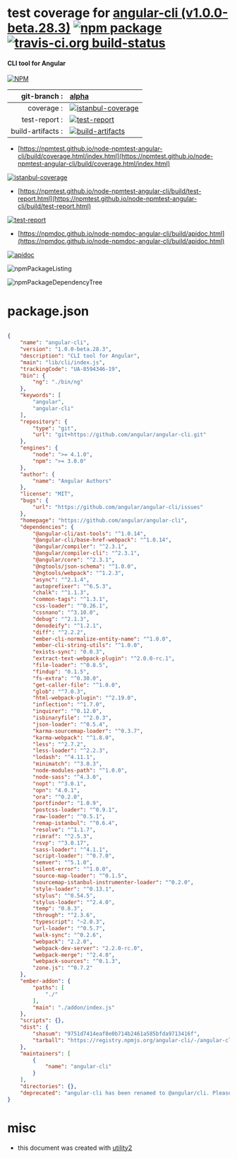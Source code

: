 # test coverage for  [angular-cli (v1.0.0-beta.28.3)](https://github.com/angular/angular-cli)  [![npm package](https://img.shields.io/npm/v/npmtest-angular-cli.svg?style=flat-square)](https://www.npmjs.org/package/npmtest-angular-cli) [![travis-ci.org build-status](https://api.travis-ci.org/npmtest/node-npmtest-angular-cli.svg)](https://travis-ci.org/npmtest/node-npmtest-angular-cli)
#### CLI tool for Angular

[![NPM](https://nodei.co/npm/angular-cli.png?downloads=true&downloadRank=true&stars=true)](https://www.npmjs.com/package/angular-cli)

| git-branch : | [alpha](https://github.com/npmtest/node-npmtest-angular-cli/tree/alpha)|
|--:|:--|
| coverage : | [![istanbul-coverage](https://npmtest.github.io/node-npmtest-angular-cli/build/coverage.badge.svg)](https://npmtest.github.io/node-npmtest-angular-cli/build/coverage.html/index.html)|
| test-report : | [![test-report](https://npmtest.github.io/node-npmtest-angular-cli/build/test-report.badge.svg)](https://npmtest.github.io/node-npmtest-angular-cli/build/test-report.html)|
| build-artifacts : | [![build-artifacts](https://npmtest.github.io/node-npmtest-angular-cli/glyphicons_144_folder_open.png)](https://github.com/npmtest/node-npmtest-angular-cli/tree/gh-pages/build)|

- [https://npmtest.github.io/node-npmtest-angular-cli/build/coverage.html/index.html](https://npmtest.github.io/node-npmtest-angular-cli/build/coverage.html/index.html)

[![istanbul-coverage](https://npmtest.github.io/node-npmtest-angular-cli/build/screenCapture.buildCi.browser.%252Ftmp%252Fbuild%252Fcoverage.lib.html.png)](https://npmtest.github.io/node-npmtest-angular-cli/build/coverage.html/index.html)

- [https://npmtest.github.io/node-npmtest-angular-cli/build/test-report.html](https://npmtest.github.io/node-npmtest-angular-cli/build/test-report.html)

[![test-report](https://npmtest.github.io/node-npmtest-angular-cli/build/screenCapture.buildCi.browser.%252Ftmp%252Fbuild%252Ftest-report.html.png)](https://npmtest.github.io/node-npmtest-angular-cli/build/test-report.html)

- [https://npmdoc.github.io/node-npmdoc-angular-cli/build/apidoc.html](https://npmdoc.github.io/node-npmdoc-angular-cli/build/apidoc.html)

[![apidoc](https://npmdoc.github.io/node-npmdoc-angular-cli/build/screenCapture.buildCi.browser.%252Ftmp%252Fbuild%252Fapidoc.html.png)](https://npmdoc.github.io/node-npmdoc-angular-cli/build/apidoc.html)

![npmPackageListing](https://npmtest.github.io/node-npmtest-angular-cli/build/screenCapture.npmPackageListing.svg)

![npmPackageDependencyTree](https://npmtest.github.io/node-npmtest-angular-cli/build/screenCapture.npmPackageDependencyTree.svg)



# package.json

```json

{
    "name": "angular-cli",
    "version": "1.0.0-beta.28.3",
    "description": "CLI tool for Angular",
    "main": "lib/cli/index.js",
    "trackingCode": "UA-8594346-19",
    "bin": {
        "ng": "./bin/ng"
    },
    "keywords": [
        "angular",
        "angular-cli"
    ],
    "repository": {
        "type": "git",
        "url": "git+https://github.com/angular/angular-cli.git"
    },
    "engines": {
        "node": ">= 4.1.0",
        "npm": ">= 3.0.0"
    },
    "author": {
        "name": "Angular Authors"
    },
    "license": "MIT",
    "bugs": {
        "url": "https://github.com/angular/angular-cli/issues"
    },
    "homepage": "https://github.com/angular/angular-cli",
    "dependencies": {
        "@angular-cli/ast-tools": "^1.0.14",
        "@angular-cli/base-href-webpack": "^1.0.14",
        "@angular/compiler": "^2.3.1",
        "@angular/compiler-cli": "^2.3.1",
        "@angular/core": "^2.3.1",
        "@ngtools/json-schema": "^1.0.0",
        "@ngtools/webpack": "^1.2.3",
        "async": "^2.1.4",
        "autoprefixer": "^6.5.3",
        "chalk": "^1.1.3",
        "common-tags": "^1.3.1",
        "css-loader": "^0.26.1",
        "cssnano": "^3.10.0",
        "debug": "^2.1.3",
        "denodeify": "^1.2.1",
        "diff": "^2.2.2",
        "ember-cli-normalize-entity-name": "^1.0.0",
        "ember-cli-string-utils": "^1.0.0",
        "exists-sync": "0.0.3",
        "extract-text-webpack-plugin": "^2.0.0-rc.1",
        "file-loader": "^0.8.5",
        "findup": "0.1.5",
        "fs-extra": "^0.30.0",
        "get-caller-file": "^1.0.0",
        "glob": "^7.0.3",
        "html-webpack-plugin": "^2.19.0",
        "inflection": "^1.7.0",
        "inquirer": "^0.12.0",
        "isbinaryfile": "^2.0.3",
        "json-loader": "^0.5.4",
        "karma-sourcemap-loader": "^0.3.7",
        "karma-webpack": "^1.8.0",
        "less": "^2.7.2",
        "less-loader": "^2.2.3",
        "lodash": "^4.11.1",
        "minimatch": "^3.0.3",
        "node-modules-path": "^1.0.0",
        "node-sass": "^4.3.0",
        "nopt": "^3.0.1",
        "opn": "4.0.1",
        "ora": "^0.2.0",
        "portfinder": "1.0.9",
        "postcss-loader": "^0.9.1",
        "raw-loader": "^0.5.1",
        "remap-istanbul": "^0.6.4",
        "resolve": "^1.1.7",
        "rimraf": "^2.5.3",
        "rsvp": "^3.0.17",
        "sass-loader": "^4.1.1",
        "script-loader": "^0.7.0",
        "semver": "^5.1.0",
        "silent-error": "^1.0.0",
        "source-map-loader": "^0.1.5",
        "sourcemap-istanbul-instrumenter-loader": "^0.2.0",
        "style-loader": "^0.13.1",
        "stylus": "^0.54.5",
        "stylus-loader": "^2.4.0",
        "temp": "0.8.3",
        "through": "^2.3.6",
        "typescript": "~2.0.3",
        "url-loader": "^0.5.7",
        "walk-sync": "^0.2.6",
        "webpack": "2.2.0",
        "webpack-dev-server": "2.2.0-rc.0",
        "webpack-merge": "^2.4.0",
        "webpack-sources": "^0.1.3",
        "zone.js": "^0.7.2"
    },
    "ember-addon": {
        "paths": [
            "./"
        ],
        "main": "./addon/index.js"
    },
    "scripts": {},
    "dist": {
        "shasum": "9751d7414eaf8e0b714b2461a585bfda9713416f",
        "tarball": "https://registry.npmjs.org/angular-cli/-/angular-cli-1.0.0-beta.28.3.tgz"
    },
    "maintainers": [
        {
            "name": "angular-cli"
        }
    ],
    "directories": {},
    "deprecated": "angular-cli has been renamed to @angular/cli. Please update your dependencies."
}
```



# misc
- this document was created with [utility2](https://github.com/kaizhu256/node-utility2)
